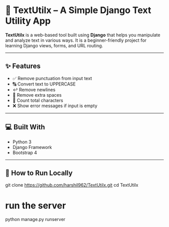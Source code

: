 # 📝 TextUtilx – A Simple Django Text Utility App

**TextUtilx** is a web-based tool built using **Django** that helps you manipulate and analyze text in various ways. It is a beginner-friendly project for learning Django views, forms, and URL routing.

---

## ✨ Features

- ✅ Remove punctuation from input text  
- 🔠 Convert text to UPPERCASE  
- ↩️ Remove newlines  
- 🚫 Remove extra spaces  
- 🔢 Count total characters  
- ❌ Show error messages if input is empty

---

## 💻 Built With

- Python 3
- Django Framework
- Bootstrap 4

---

## 🚀 How to Run Locally

git clone https://github.com/harshil962/TextUtilx.git
cd TextUtilx

# run the server
python manage.py runserver
